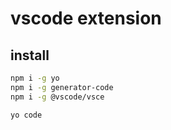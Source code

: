 # vscode extension

## install

```sh
npm i -g yo
npm i -g generator-code
npm i -g @vscode/vsce

yo code
```
